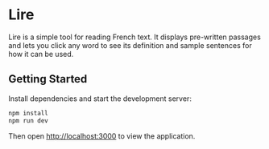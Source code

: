 # Lire

Lire is a simple tool for reading French text. It displays pre-written passages and lets you click any word to see its definition and sample sentences for how it can be used.

## Getting Started

Install dependencies and start the development server:

```bash
npm install
npm run dev
```

Then open [http://localhost:3000](http://localhost:3000) to view the application.
